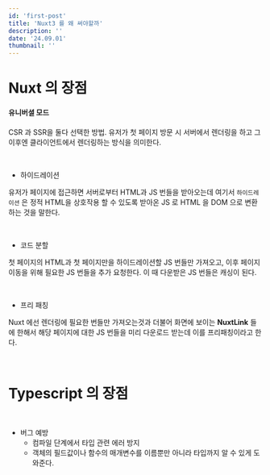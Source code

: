 ```yaml
---
id: 'first-post'
title: 'Nuxt3 를 왜 써야할까'
description: ''
date: '24.09.01'
thumbnail: ''
---
```


# Nuxt 의 장점

#### 유니버셜 모드

CSR 과 SSR을 둘다 선택한 방법.
유저가 첫 페이지 방문 시 서버에서 렌더링을 하고 그 이후엔 클라이언트에서 렌더링하는 방식을 의미한다.

<br />

- 하이드레이션

유저가 페이지에 접근하면 서버로부터 HTML과 JS 번들을 받아오는데 여기서 `하이드레이션` 은 정적 HTML을 상호작용 할 수 있도록 받아온 JS 로 HTML 을 DOM 으로 변환하는 것을 말한다.

<br />

- 코드 분할

첫 페이지의 HTML과 첫 페이지만을 하이드레이션할 JS 번들만 가져오고, 이후 페이지 이동을 위해 필요한 JS 번들을 추가 요청한다. 이 때 다운받은 JS 번들은 캐싱이 된다.

<br />

- 프리 패칭

Nuxt 에선 렌더링에 필요한 번들만 가져오는것과 더불어 화면에 보이는 <b>NuxtLink</b> 들에 한해서 해당 페이지에 대한 JS 번들을 미리 다운로드 받는데 이를 프리패칭이라고 한다.

 <br />

# Typescript 의 장점

<br />

- 버그 예방
  - 컴파일 단계에서 타입 관련 에러 방지
  - 객체의 필드값이나 함수의 매개변수를 이름뿐만 아니라 타입까지 알 수 있게 도와준다.
